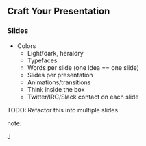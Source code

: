 ## Craft Your Presentation

### Slides

* Colors
  * Light/dark, heraldry
  * Typefaces
  * Words per slide (one idea == one slide)
  * Slides per presentation
  * Animations/transitions
  * Think inside the box
  * Twitter/IRC/Slack contact on each slide

TODO: Refactor this into multiple slides

note: 

J


